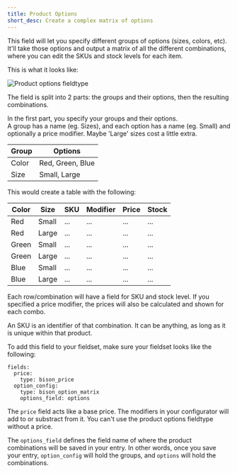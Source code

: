 ```yaml
---
title: Product Options
short_desc: Create a complex matrix of options
---
```

This field will let you specify different groups of options (sizes, colors, etc). It'll take those options and output a matrix of all the different combinations, where you can edit the SKUs and stock levels for each item.

This is what it looks like:

![Product options fieldtype](/assets/content/matrix-field.png)

The field is split into 2 parts: the groups and their options, then the resulting combinations.

In the first part, you specify your groups and their options.  
A group has a name (eg. Sizes), and each option has a name (eg. Small) and optionally a price modifier. Maybe 'Large' sizes cost a little extra.

<table>
	<thead>
		<tr>
			<th>Group</th>
			<th>Options</th>
		</tr>
	</thead>
	<tbody>
		<tr>
			<td>Color</td>
			<td>Red, Green, Blue</td>
		</tr>
		<tr>
			<td>Size</td>
			<td>Small, Large</td>
		</tr>
	</tbody>
</table>

This would create a table with the following:

|Color|Size|SKU|Modifier|Price|Stock|
|-----|----|---|--------|-----|-----|
|Red|Small|...|...|...|...|
|Red|Large|...|...|...|...|
|Green|Small|...|...|...|...|
|Green|Large|...|...|...|...|
|Blue|Small|...|...|...|...|
|Blue|Large|...|...|...|...|

Each row/combination will have a field for SKU and stock level. If you specified a price modifier, the prices will also be calculated and shown for each combo.

An SKU is an identifier of that combination. It can be anything, as long as it is unique within that product.

To add this field to your fieldset, make sure your fieldset looks like the following:

~~~
fields:
  price:
    type: bison_price
  option_config:
    type: bison_option_matrix
    options_field: options
~~~
        
The `price` field acts like a base price. The modifiers in your configurator will add to or substract from it. You can't use the product options fieldtype without a price.

The `options_field` defines the field name of where the product combinations will be saved in your entry. In other words, once you save your entry, `option_config` will hold the groups, and `options` will hold the combinations.
